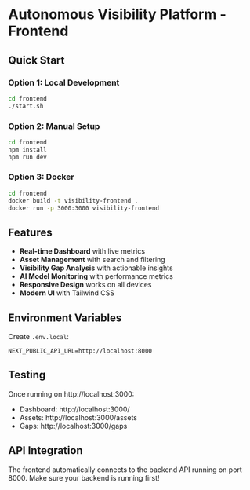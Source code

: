 # Autonomous Visibility Platform - Frontend

## Quick Start

### Option 1: Local Development
```bash
cd frontend
./start.sh
```

### Option 2: Manual Setup
```bash
cd frontend
npm install
npm run dev
```

### Option 3: Docker
```bash
cd frontend
docker build -t visibility-frontend .
docker run -p 3000:3000 visibility-frontend
```

## Features

- **Real-time Dashboard** with live metrics
- **Asset Management** with search and filtering
- **Visibility Gap Analysis** with actionable insights
- **AI Model Monitoring** with performance metrics
- **Responsive Design** works on all devices
- **Modern UI** with Tailwind CSS

## Environment Variables

Create `.env.local`:
```
NEXT_PUBLIC_API_URL=http://localhost:8000
```

## Testing

Once running on http://localhost:3000:

- Dashboard: http://localhost:3000/
- Assets: http://localhost:3000/assets
- Gaps: http://localhost:3000/gaps

## API Integration

The frontend automatically connects to the backend API running on port 8000.
Make sure your backend is running first!
